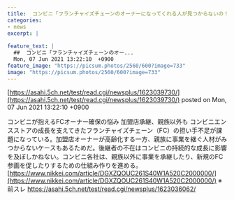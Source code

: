 ```yaml
---
title:  コンビニ「フランチャイズチェーンのオーナーになってくれる人が見つからないの！」  ★3  
categories:
- news
excerpt: |
  
feature_text: |
  ##  コンビニ「フランチャイズチェーンのオー...
  Mon, 07 Jun 2021 13:22:10  +0900
feature_image: "https://picsum.photos/2560/600?image=733"
image: "https://picsum.photos/2560/600?image=733"
---
```


[https://asahi.5ch.net/test/read.cgi/newsplus/1623039730/](https://asahi.5ch.net/test/read.cgi/newsplus/1623039730/)
posted on Mon, 07 Jun 2021 13:22:10  +0900

<!--more-->

コンビニが抱えるFCオーナー確保の悩み 加盟店承継、親族以外も コンビニエンスストアの成長を支えてきたフランチャイズチェーン（FC）の担い手不足が課題になっている。加盟店オーナーが高齢化する一方、親族に事業を継ぐ人材がみつからないケースもあるためだ。後継者の不在はコンビニの持続的な成長に影響を及ぼしかねない。コンビニ各社は、親族以外に事業を承継したり、新規のFC参画を促したりするための仕組み作りを進める。 [https://www.nikkei.com/article/DGXZQOUC261S40W1A520C2000000/](https://www.nikkei.com/article/DGXZQOUC261S40W1A520C2000000/) ※前スレ https://asahi.5ch.net/test/read.cgi/newsplus/1623036062/
